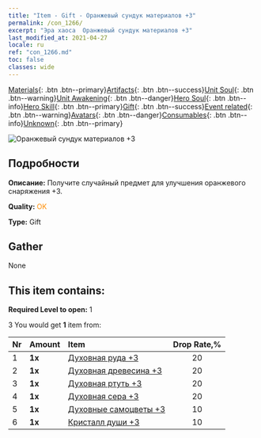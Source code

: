 ```yaml
---
title: "Item - Gift - Оранжевый сундук материалов +3"
permalink: /con_1266/
excerpt: "Эра хаоса  Оранжевый сундук материалов +3"
last_modified_at: 2021-04-27
locale: ru
ref: "con_1266.md"
toc: false
classes: wide
---
```

 [Materials](/ItemsRU/){: .btn .btn--primary}[Artifacts](/ItemsRU/Artifacts/){: .btn .btn--success}[Unit Soul](/ItemsRU/UnitSoul/){: .btn .btn--warning}[Unit Awakening](/ItemsRU/UnitAwakening/){: .btn .btn--danger}[Hero Soul](/ItemsRU/HeroSoul/){: .btn .btn--info}[Hero Skill](/ItemsRU/HeroSkill/){: .btn .btn--primary}[Gift](/ItemsRU/Gift/){: .btn .btn--success}[Event related](/ItemsRU/Events/){: .btn .btn--warning}[Avatars](/ItemsRU/Avatars/){: .btn .btn--danger}[Consumables](/ItemsRU/Consumables/){: .btn .btn--info}[Unknown](/ItemsRU/Unknown/){: .btn .btn--primary}

 ![Оранжевый сундук материалов +3](/images/t/i_304002.png)

## Подробности
 **Описание:** Получите случайный предмет для улучшения оранжевого снаряжения +3.

 **Quality:** <span style="color: #FF8C00">OK</span>

 **Type:** Gift

## Gather

  None

## This item contains:

 **Required Level to open:** 1

 3 You would get **1** item  from:

  | Nr | Amount |     Item    | Drop Rate,% |
  |:---|:-------|:------------|:---------:|
  | 1 |  **1x** | [Духовная руда +3](/ItemsRU/mat_82/) | 20 | 
  | 2 |  **1x** | [Духовная древесина +3](/ItemsRU/mat_83/) | 20 | 
  | 3 |  **1x** | [Духовная ртуть +3](/ItemsRU/mat_84/) | 20 | 
  | 4 |  **1x** | [Духовная сера +3](/ItemsRU/mat_85/) | 20 | 
  | 5 |  **1x** | [Духовные самоцветы +3](/ItemsRU/mat_86/) | 10 | 
  | 6 |  **1x** | [Кристалл души +3](/ItemsRU/mat_87/) | 10 | 

